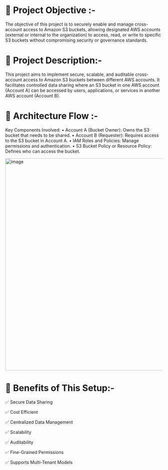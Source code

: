
📌 Project Objective :-
=================================================================================================================================
The objective of this project is to securely enable and manage cross-account access to Amazon S3 buckets, allowing designated AWS accounts (external or internal to the organization) to access, read, or write to specific S3 buckets without compromising security or governance standards.


📌 Project Description:-
=====================================================================================================================================
This project aims to implement secure, scalable, and auditable cross-account access to Amazon S3 buckets between different AWS accounts. It facilitates controlled data sharing where an S3 bucket in one AWS account (Account A) can be accessed by users, applications, or services in another AWS account (Account B).

📌 Architecture Flow :-
=================================================================================================================================
Key Components Involved:
•	Account A (Bucket Owner): Owns the S3 bucket that needs to be shared.
•	Account B (Requester): Requires access to the S3 bucket in Account A.
•	IAM Roles and Policies: Manage permissions and authentication.
•	S3 Bucket Policy or Resource Policy: Defines who can access the bucket.

<img width="755" height="676" alt="image" src="https://github.com/user-attachments/assets/61f15a90-d9ad-42d1-a38c-525fe7756793" />


📌 Benefits of This Setup:-
===============================================================================================================================
✅ Secure Data Sharing

✅ Cost Efficient

✅ Centralized Data Management

✅ Scalability

✅ Auditability

✅ Fine-Grained Permissions

✅ Supports Multi-Tenant Models
